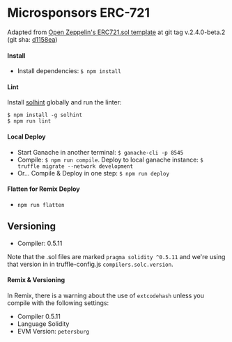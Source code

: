 # Microsponsors ERC-721

Adapted from [Open Zeppelin's ERC721.sol template](https://github.com/OpenZeppelin/openzeppelin-contracts/blob/master/contracts/token/ERC721) at git tag v.2.4.0-beta.2 (git sha: [d1158ea](https://github.com/OpenZeppelin/openzeppelin-contracts/commit/d1158ea68c597075a5aec4a77a9c16f061beffd3))

#### Install
* Install dependencies: `$ npm install`

#### Lint
Install [solhint](https://www.npmjs.com/package/solhint) globally and run the linter:
```
$ npm install -g solhint
$ npm run lint
```

#### Local Deploy
* Start Ganache in another terminal: `$ ganache-cli -p 8545`
* Compile: `$ npm run compile`. Deploy to local ganache instance: `$ truffle migrate --network development `
* Or... Compile & Deploy in one step: `$ npm run deploy`

#### Flatten for Remix Deploy
* `npm run flatten`

## Versioning
* Compiler: 0.5.11

Note that the .sol files are marked `pragma solidity ^0.5.11` and we're using that version in in truffle-config.js `compilers.solc.version`.

#### Remix & Versioning
In Remix, there is a warning about the use of `extcodehash` unless you compile with the following settings:

* Compiler 0.5.11
* Language Solidity
* EVM Version: `petersburg`

